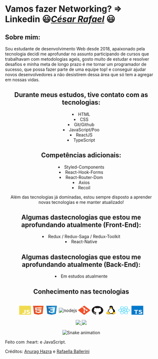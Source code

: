 <h1 align="left">Vamos fazer Networking? => Linkedin 😃️<a href="https://www.linkedin.com/in/cesarrafaeldevstudent/"><i>César Rafael</i></a> 😃️</h1>

<h2 align="left">Sobre mim:</h2>

<p align="left">Sou estudante de desenvolvimento Web desde 2018, apaixonado pela tecnologia decidi me aprofundar no assunto participando de cursos que trabalhavam com metodologias ageis, gosto muito de estudar e resolver desafios e minha meta de longo prazo é me tornar um programador de sucesso, que possa fazer parte de uma equipe top! e conseguir ajudar novos desenvolvedores a não desistirem dessa área que só tem a agregar em nossas vidas.</p>
<h2 align="center">Durante meus estudos, tive contato com as tecnologias:</h2>
<li align="center">HTML</li>
<li align="center">CSS</li>
<li align="center">Git/Github</li>
<li align="center">JavaScript/Poo</li>
<li align="center">ReactJS</li>
<li align="center">TypeScript</li>

<h2 align="center">Competências adicionais:</h2>
<li align="center">Styled-Components</li>
<li align="center">React-Hook-Forms</li>
<li align="center">React-Router-Dom</li>
<li align="center">Axios</li>
<li align="center">Recoil</li>

<p align="center">Além das tecnologias já dominadas, estou sempre disposto a aprender novas tecnologias e me manter atualizado!</p>

<h2 align="center">Algumas dastecnologias que estou me aprofundando atualmente (Front-End):</h2>
<li align="center">Redux / Redux-Saga / Redux-Toolkit</li>
<li align="center">React-Native</li>

<h2 align="center">Algumas dastecnologias que estou me aprofundando atualmente (Back-End):</h2>
<li align="center">Em estudos atualmente</li>

  
<h2 align="center">Conhecimento nas tecnologias</h2>  
  
<div align="center"><br>
  <img align="center" alt="Js" height="30" width="40" src="https://raw.githubusercontent.com/devicons/devicon/master/icons/javascript/javascript-plain.svg">
  <img align="center" alt="HTML" height="30" width="40" src="https://raw.githubusercontent.com/devicons/devicon/master/icons/html5/html5-original.svg">
  <img align="center" alt="CSS" height="30" width="40" src="https://raw.githubusercontent.com/devicons/devicon/master/icons/css3/css3-original.svg">
  <img align="center" alt="nodejs" height="30" width="40" src="https://cdn.worldvectorlogo.com/logos/nodejs-icon.svg">
  <img align="center" alt="git" height="30" width="40" src="https://raw.githubusercontent.com/devicons/devicon/master/icons/git/git-original.svg">
  <img align="center" alt="github" height="30" width="40" src="https://raw.githubusercontent.com/devicons/devicon/master/icons/github/github-original.svg">
  <img align="center" alt="linux" height="30" width="40" src="https://raw.githubusercontent.com/devicons/devicon/master/icons/linux/linux-original.svg">
  <img align="center" alt="React" height="30" width="40" src="https://raw.githubusercontent.com/devicons/devicon/master/icons/react/react-original.svg">
  <img align="center" alt="React" height="30" width="40" src="https://raw.githubusercontent.com/devicons/devicon/master/icons/typescript/typescript-original.svg">
</div></br>  
  
<div align="center">
  <a href="https://github.com/cesarrafaeljunior">
    <img height="140em"src="https://github-readme-stats.vercel.app/api?username=cesarrafaeljunior&count_private=true&include_all_commits=true&show_icons=true&theme=algolia&hide_border=false&show_owner=true"/>
    <img height="140em"src="https://github-readme-stats.vercel.app/api/top-langs/?username=cesarrafaeljunior&theme=algolia&hide_border=false&&layout=compact"/>
  </a>
</div>

<div align="center">
  
  ![Snake animation](https://github.com/danielbped/danielbped/blob/output/github-contribution-grid-snake.svg)
  
</div>

<div align="left">
  <p>Feito com :heart: e JavaScript.</p>
  <p>Créditos: <a href="https://github.com/anuraghazra/github-readme-stats">Anurag Hazra</a> e <a href="https://github.com/rafaballerini">Rafaella Ballerini</a></p>
</div>
